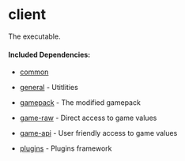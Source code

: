 # client

The executable.

#### Included Dependencies:

* [common](https://github.com/RuneSuite/client/tree/master/common)

* [general](https://github.com/RuneSuite/general) - Utitlities

* [gamepack](https://github.com/RuneSuite/client/tree/master/gamepack) - The modified gamepack

* [game-raw](https://github.com/RuneSuite/client/tree/master/game-raw) - Direct access to game values

* [game-api](https://github.com/RuneSuite/client/tree/master/game-api) - User friendly access to game values

* [plugins](https://github.com/RuneSuite/client/tree/master/plugins) - Plugins framework